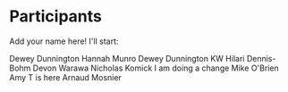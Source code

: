 
# Participants

Add your name here! I'll start:

Dewey Dunnington
Hannah Munro
Dewey Dunnington
KW
Hilari Dennis-Bohm
Devon Warawa
Nicholas Komick
I am doing a change
Mike O'Brien
Amy T is here
Arnaud Mosnier
